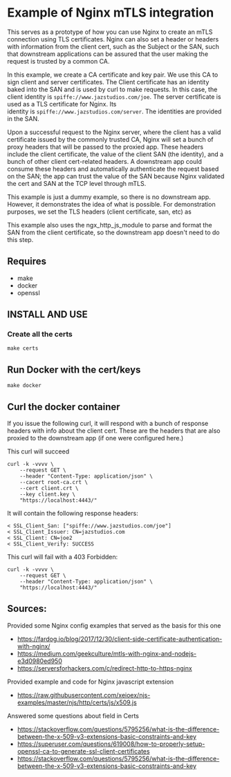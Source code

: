 # Example of Nginx mTLS integration

This serves as a prototype of how you can use Nginx to create an mTLS connection using 
TLS certificates. Nginx can also set a header or headers with information from the client 
cert, such as the Subject or the SAN, such that downstream applications can be assured that
the user making the request is trusted by a common CA.

In this example, we create a CA certificate and key pair. We use this CA to sign client 
and server certificates. The Client certificate has an identity baked into the SAN and is
used by curl to make requests. In this case, the client identity is `spiffe://www.jazstudios.com/joe`. The server certificate is used as a TLS certificate for Nginx. Its  
identity is `spiffe://www.jazstudios.com/server`. The identities are provided in the SAN.

Upon a successful request to the Nginx server, where the client has a valid certificate 
issued by the commonly trusted CA, Nginx will set a bunch of proxy headers that will be 
passed to the proxied app. These headers include the client certificate, the value of 
the client SAN (the identity), and a bunch of other client cert-related headers. 
A downstream app could consume these headers and automatically authenticate the 
request based on the SAN; the app can trust the value of the SAN because 
Nginx validated the cert and SAN at the TCP level through mTLS. 

This example is just a dummy example, so there is no downstream app. However, it 
demonstrates the idea of what is possible. For demonstration purposes, we set the 
TLS headers (client certificate, san, etc) as

This example also uses the ngx_http_js_module to parse and format the SAN from the client
certificate, so the downstream app doesn't need to do this step.

## Requires

- make
- docker
- openssl

## INSTALL AND USE

### Create all the certs

    make certs

## Run Docker with the cert/keys

    make docker

## Curl the docker container

If you issue the following curl, it will respond with a bunch of response headers
with info about the client cert. These are the headers that are also proxied to the
downstream app (if one were configured here.)

This curl will succeed

    curl -k -vvvv \
        --request GET \
        --header "Content-Type: application/json" \
        --cacert root-ca.crt \
        --cert client.crt \
        --key client.key \
        "https://localhost:4443/"

It will contain the following response headers:

    < SSL_Client_San: ["spiffe://www.jazstudios.com/joe"]
    < SSL_Client_Issuer: CN=jazstudios.com
    < SSL_Client: CN=joe2
    < SSL_Client_Verify: SUCCESS

This curl will fail with a 403 Forbidden:

    curl -k -vvvv \
        --request GET \
        --header "Content-Type: application/json" \
        "https://localhost:4443/"

## Sources:

Provided some Nginx config examples that served as the basis for this one

 - https://fardog.io/blog/2017/12/30/client-side-certificate-authentication-with-nginx/
 - https://medium.com/geekculture/mtls-with-nginx-and-nodejs-e3d0980ed950
 - https://serversforhackers.com/c/redirect-http-to-https-nginx


Provided example and code for Nginx javascript extension
- https://raw.githubusercontent.com/xeioex/njs-examples/master/njs/http/certs/js/x509.js

Answered some questions about field in Certs
- https://stackoverflow.com/questions/5795256/what-is-the-difference-between-the-x-509-v3-extensions-basic-constraints-and-key
- https://superuser.com/questions/619008/how-to-properly-setup-openssl-ca-to-generate-ssl-client-certificates
- https://stackoverflow.com/questions/5795256/what-is-the-difference-between-the-x-509-v3-extensions-basic-constraints-and-key